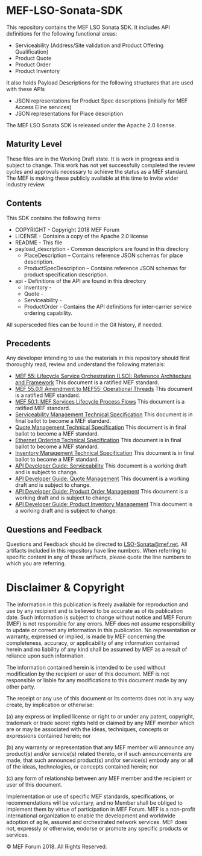 # MEF-LSO-Sonata-SDK

This repository contains the MEF LSO Sonata SDK. It includes API definitions for the following functional areas:

*  Serviceability (Address/Site validation and Product Offering Qualification)
*  Product Quote
*  Product Order
*  Product Inventory

It also holds Payload Descriptions for the following structures that are used with these APIs
*  JSON representations for Product Spec descriptions (initially for MEF Access Eline services)
*  JSON representations for Place description

The MEF LSO Sonata SDK is released under the Apache 2.0 license.

## Maturity Level
These files are in the Working Draft state.  It is work in progress and is subject to change.  This work has not yet successfully completed the review cycles and approvals necessary to achieve the status as a MEF standard.  The MEF is making these publicly available at this time to invite wider industry review.

## Contents

This SDK contains the following items:

*	COPYRIGHT - Copyright 2018 MEF Forum
*	LICENSE - Contains a copy of the Apache 2.0 license
*  README - This file
*  payload_description - Common descriptors are found in this directory
	*  PlaceDescription – Contains reference JSON schemas for place description.
	*  ProductSpecDescription – Contains reference JSON schemas for product specification description.
*  api - Definitions of the API are found in this directory
	*  Inventory -
	*  Quote -
	*  Serviceability - 
	*  ProductOrder - Contains the API definitions for inter-carrier service ordering capability.

All supersceded files can be found in the Git history, if needed.


## Precedents
Any developer intending to use the materials in this repository should first thoroughly read, review and understand the following materials:
*  [MEF 55: Lifecycle Service Orchestration (LSO): Reference Architecture and Framework](https://www.mef.net/resources/technical-specifications/download?id=44&fileid=file1) This document is a ratified MEF standard.
*  [MEF 55.0.1: Amendment to MEF55: Operational Threads](https://www.mef.net/resources/technical-specifications/download?id=99&fileid=file1) This document is a ratified MEF standard.
*  [MEF 50.1: MEF Services Lifecycle Process Flows](https://www.mef.net/resources/technical-specifications/download?id=96&fileid=file1) This document is a ratified MEF standard.
*  [Serviceability Management Technical Specification](https://wiki.mef.net/download/attachments/75990189/Serviceability%20Technical%20Specification.docx?api=v2) This document is in final ballot to become a MEF standard.
*  [Quote Management Technical Specification](https://wiki.mef.net/download/attachments/75990189/Quote%20Technical%20Specification.docx?api=v2) This document is in final ballot to become a MEF standard.
*  [Ethernet Ordering Technical Specification](https://wiki.mef.net/download/attachments/82222506/L67002_001_MEF57.1_LB_Kaplan.pdf?version=1&modificationDate=1537985603000&api=v2) This document is in final ballot to become a MEF standard.
*  [Inventory Management Technical Specification](https://wiki.mef.net/download/attachments/75990189/Product%20Inventory%20Technical%20Specification.docx?api=v2) This document is in final ballot to become a MEF standard.
*  [API Developer Guide: Serviceability](https://wiki.mef.net/download/attachments/75990189/Serviceability%20API%20Developer%20Guide.docx?api=v2) This document is a working draft and is subject to change.
*  [API Developer Guide: Quote Management](https://wiki.mef.net/download/attachments/75990189/Quote%20%20API%20Developer%20Guide.docx?api=v2) This document is a working draft and is subject to change.
*  [API Developer Guide: Product Order Management](https://wiki.mef.net/download/attachments/75990189/Product%20Ordering%20API%20Developer%20%20Guide.docx?api=v2) This document is a working draft and is subject to change.
*  [API Developer Guide: Product Inventory Management](https://wiki.mef.net/download/attachments/75990189/Product%20Inventory%20Technical%20Specification.docx?api=v2) This document is a working draft and is subject to change.

## Questions and Feedback
Questions and Feedback should be directed to LSO-Sonata@mef.net.  All artifacts included in this repository have line numbers.  When referring to specific content in any of these artifacts, please quote the line numbers to which you are referring.

# Disclaimer & Copyright

The information in this publication is freely available for reproduction and use by any recipient and is believed to be accurate as of its publication date. Such information is subject to change without notice and MEF Forum (MEF) is not responsible for any errors. MEF does not assume responsibility to update or correct any information in this publication. No representation or warranty, expressed or implied, is made by MEF concerning the completeness, accuracy, or applicability of any information contained herein and no liability of any kind shall be assumed by MEF as a result of reliance upon such information.

The information contained herein is intended to be used without modification by the recipient or user of this document. MEF is not responsible or liable for any modifications to this document made by any other party.

The receipt or any use of this document or its contents does not in any way create, by implication or otherwise:

(a) any express or implied license or right to or under any patent, copyright, trademark or trade secret rights held or claimed by any MEF member which are or may be associated with the ideas, techniques, concepts or expressions contained herein; nor

(b) any warranty or representation that any MEF member will announce any product(s) and/or service(s) related thereto, or if such announcements are made, that such announced product(s) and/or service(s) embody any or all of the ideas, technologies, or concepts contained herein; nor

(c) any form of relationship between any MEF member and the recipient or user of this document.

Implementation or use of specific MEF standards, specifications, or recommendations will be voluntary, and no Member shall be obliged to implement them by virtue of participation in MEF Forum. MEF is a non-profit international organization to enable the development and worldwide adoption of agile, assured and orchestrated network services. MEF does not, expressly or otherwise, endorse or promote any specific products or services.

© MEF Forum 2018. All Rights Reserved.
